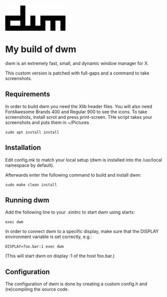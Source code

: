 ![dwm](/dwm.png)


My build of dwm
============================
dwm is an extremely fast, small, and dynamic window manager for X.

This custom version is patched with full-gaps and a command to take screenshots.


Requirements
------------
In order to build dwm you need the Xlib header files.
You will also need FontAwesome Brands 400 and Regular 900 to see the icons.
To take screenshots, install scrot and press print-screen.
THe script takes your screenshots and puts them in ~/Pictures

    sudo apt install install

Installation
------------
Edit config.mk to match your local setup (dwm is installed into
the /usr/local namespace by default).

Afterwards enter the following command to build and install dwm:

    sudo make clean install


Running dwm
-----------
Add the following line to your .xinitrc to start dwm using startx:

    exec dwm

In order to connect dwm to a specific display, make sure that
the DISPLAY environment variable is set correctly, e.g.:

    DISPLAY=foo.bar:1 exec dwm

(This will start dwm on display :1 of the host foo.bar.)


Configuration
-------------
The configuration of dwm is done by creating a custom config.h
and (re)compiling the source code.
